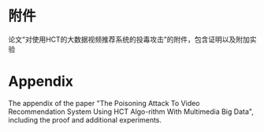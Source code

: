 # 附件
论文“对使用HCT的大数据视频推荐系统的投毒攻击”的附件，包含证明以及附加实验
# Appendix
The appendix of the paper "The Poisoning Attack To Video Recommendation System Using HCT Algo-rithm With Multimedia Big Data", including the proof and additional experiments.

